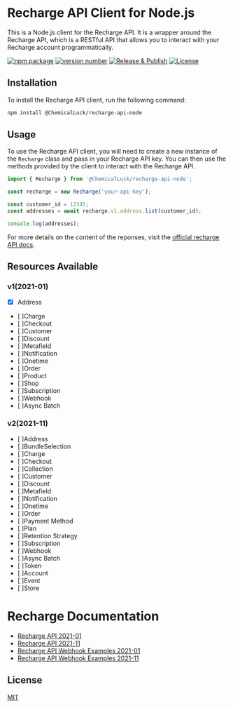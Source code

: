 # Recharge API Client for Node.js
This is a Node.js client for the Recharge API. It is a wrapper around the Recharge API, which is a RESTful API that allows you to interact with your Recharge account programmatically.

[![npm package](https://img.shields.io/badge/npm%20i-example--typescript--package-brightgreen)](https://www.npmjs.com/package/chemicalluck/recharge-api-node)
[![version number](https://img.shields.io/npm/v/example-typescript-package?color=green&label=version)](https://github.com/chemicalluck/recharge-api-node/releases)
[![Release & Publish](https://github.com/ChemicalLuck/recharge-api-node/actions/workflows/publish.yml/badge.svg)](https://github.com/ChemicalLuck/recharge-api-node/actions/workflows/publish.yml)
[![License](https://img.shields.io/github/license/chemicalluck/recharge-api-node)](https://github.com/chemicalluck/recharge-api-node/blob/main/LICENSE)

## Installation
To install the Recharge API client, run the following command:

```bash
npm install @ChemicalLuck/recharge-api-node
```

## Usage
To use the Recharge API client, you will need to create a new instance of the `Recharge` class and pass in your Recharge API key. You can then use the methods provided by the client to interact with the Recharge API.
```typescript
import { Recharge } from '@ChemicalLuck/recharge-api-node';

const recharge = new Recharge('your-api-key');

const customer_id = 12345;
const addresses = await recharge.v1.address.list(customer_id);

console.log(addresses);
```

For more details on the content of the reponses, visit the [official recharge API docs](https://developer.rechargepayments.com).

## Resources Available
### v1(2021-01)
- [x] Address
- [ ]Charge
- [ ]Checkout
- [ ]Customer
- [ ]Discount
- [ ]Metafield
- [ ]Notification
- [ ]Onetime
- [ ]Order
- [ ]Product
- [ ]Shop
- [ ]Subscription
- [ ]Webhook
- [ ]Async Batch
### v2(2021-11)
- [ ]Address
- [ ]BundleSelection
- [ ]Charge
- [ ]Checkout
- [ ]Collection
- [ ]Customer
- [ ]Discount
- [ ]Metafield
- [ ]Notification
- [ ]Onetime
- [ ]Order
- [ ]Payment Method
- [ ]Plan
- [ ]Retention Strategy
- [ ]Subscription
- [ ]Webhook
- [ ]Async Batch
- [ ]Token
- [ ]Account
- [ ]Event
- [ ]Store

# Recharge Documentation

- [Recharge API 2021-01](https://developer.rechargepayments.com/2021-01/)
- [Recharge API 2021-11](https://developer.rechargepayments.com/2021-11/)
- [Recharge API Webhook Examples 2021-01](https://docs.getrecharge.com/docs/webhook-payload-examples)
- [Recharge API Webhook Examples 2021-11](https://docs.getrecharge.com/docs/webhooks-examples-2021-11)

## License

[MIT](LICENSE)
